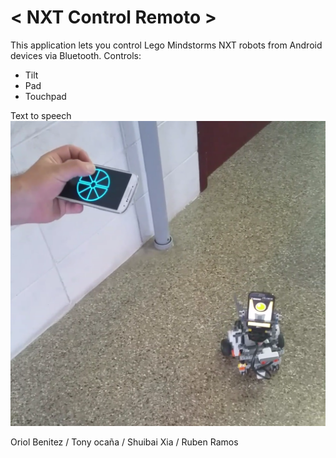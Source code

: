 # < NXT Control Remoto >
This application lets you control Lego Mindstorms NXT robots from Android devices via Bluetooth.
Controls:
  - Tilt
  - Pad
  - Touchpad

Text to speech
![Robot](/ConnectTest/1.png?raw=true "Look how cute he is")

Oriol Benitez / Tony ocaña / Shuibai Xia / Ruben Ramos
